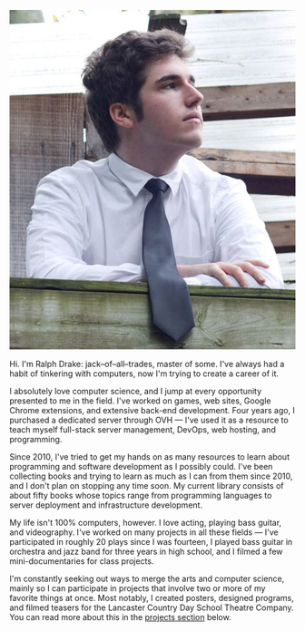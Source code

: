 ![headshot](/img/headshot.jpg)

Hi. I'm Ralph Drake: jack–of–all–trades, master of some. I've always had a habit of tinkering with computers, now I'm trying to create a career of it.

I absolutely love computer science, and I jump at every opportunity presented to me in the field. I've worked on games, web sites, Google Chrome extensions, and extensive back-end development. Four years ago, I purchased a dedicated server through OVH — I've used it as a resource to teach myself full-stack server management, DevOps, web hosting, and programming.

Since 2010, I've tried to get my hands on as many resources to learn about programming and software development as I possibly could. I've been collecting books and trying to learn as much as I can from them since 2010, and I don't plan on stopping any time soon. My current library consists of about fifty books whose topics range from programming languages to server deployment and infrastructure development.

My life isn't 100% computers, however. I love acting, playing bass guitar, and videography. I've worked on many projects in all these fields — I've participated in roughly 20 plays since I was fourteen, I played bass guitar in orchestra and jazz band for three years in high school, and I filmed a few mini-documentaries for class projects.

I'm constantly seeking out ways to merge the arts and computer science, mainly so I can participate in projects that involve two or more of my favorite things at once. Most notably, I created posters, designed programs, and filmed teasers for the Lancaster Country Day School Theatre Company. You can read more about this in the [projects section](#projects) below.
